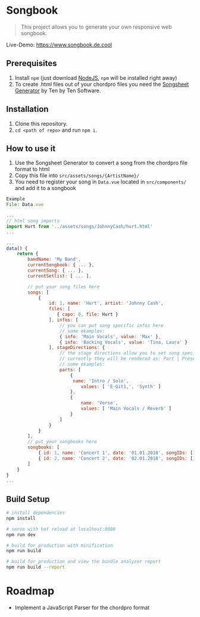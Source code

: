 # Songbook

> This project allows you to generate your own responsive web songbook.

Live-Demo: https://www.songbook.de.cool

## Prerequisites

1.  Install `npm` (just download [NodeJS](https://nodejs.org/en/), `npm` will be installed right away)
2.  To create .html files out of your chordpro files you need the [Songsheet Generator](http://tenbyten.com/software/songsgen/) by Ten by Ten Software.

## Installation

1.  Clone this repository.
2.  `cd <path of repo>` and run `npm i`.

## How to use it

1.  Use the Songsheet Generator to convert a song from the chordpro file format to html
2.  Copy this file into `src/assets/songs/{ArtistName}/`
3.  You need to register your song in `Data.vue` located in `src/components/` and add it to a songbook

```javascript
Example
File: Data.vue

...
// html song imports
import Hurt from '../assets/songs/JohnnyCash/hurt.html'
...

...
data() {
    return {
        bandName: 'My Band',
        currentSongbook: { ... },
        currentSong: { ... },
        currentSetlist: [ ... ],

        // put your song files here
        songs: [
            {
                id: 1, name: 'Hurt', artist: 'Johnny Cash',
                files: [
                   { capo: 0, file: Hurt }
                ], infos: [
                    // you can put song specific infos here
                    // some examples:
                    { info: 'Main Vocals', value: 'Max' },
                    { info: 'Backing Vocals', value: 'Tina, Laura' }
                ], stageDirections: {
                    // the stage directions allow you to set song specific  instructions for mixing and stuff
                    // currently they will be rendered as: Part | Presence
                    // some examples:
                    parts: [
                        {
                         name: 'Intro / Solo',
                            values: [ 'E-Git1,', 'Synth' ]
                        },
                        {
                            name: 'Verse',
                            values: [ 'Main Vocals / Reverb' ]
                        }
                    ]
                }
            }
        ],
        // put your songbooks here
        songbooks: [
            { id: 1, name: 'Concert 1', date: '01.01.2018', songIDs: [1] },
            { id: 2, name: 'Concert 2', date: '02.01.2018', songIDs: [1] },
        ]
    }
}
...
```

## Build Setup

```bash
# install dependencies
npm install

# serve with hot reload at localhost:8080
npm run dev

# build for production with minification
npm run build

# build for production and view the bundle analyzer report
npm run build --report
```

# Roadmap

* Implement a JavaScript Parser for the chordpro format

